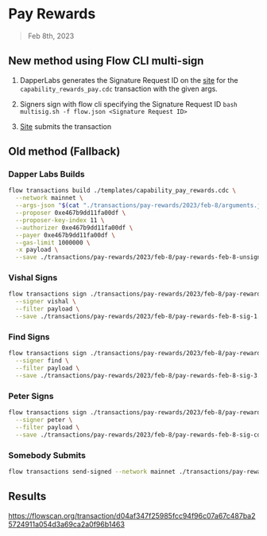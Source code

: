 # Pay Rewards
> Feb 8th, 2023

## New method using Flow CLI multi-sign

1. DapperLabs generates the Signature Request ID on the [site](https://flow-multisig-git-service-account-onflow.vercel.app/mainnet?type=serviceAccount&name=capability_pay_rewards.cdc&param=%5B%20%20%20%20%20%7B%20%20%20%20%20%20%20%20%20%22type%22:%20%22UFix64%22,%20%20%20%20%20%20%20%20%20%22value%22:%20%221320254.0%22%20%20%20%20%20%7D,%20%20%20%20%20%7B%20%20%20%20%20%20%20%20%20%22type%22:%20%22Dictionary%22,%20%20%20%20%20%20%20%20%20%22value%22:%20%5B%5D%20%20%20%20%20%7D%20%5D&acct=0xe467b9dd11fa00df&limit=1000000) for the `capability_rewards_pay.cdc` transaction with the given args.

2. Signers sign with flow cli specifying the Signature Request ID
`bash multisig.sh -f flow.json <Signature Request ID>`

3. [Site](https://flow-multisig-git-service-account-onflow.vercel.app/mainnet) submits the transaction

## Old method (Fallback)

### Dapper Labs Builds

```sh
flow transactions build ./templates/capability_pay_rewards.cdc \
  --network mainnet \
  --args-json "$(cat "./transactions/pay-rewards/2023/feb-8/arguments.json")" \
  --proposer 0xe467b9dd11fa00df \
  --proposer-key-index 11 \
  --authorizer 0xe467b9dd11fa00df \
  --payer 0xe467b9dd11fa00df \
  --gas-limit 1000000 \
  -x payload \
  --save ./transactions/pay-rewards/2023/feb-8/pay-rewards-feb-8-unsigned.rlp
```

### Vishal Signs

```sh
flow transactions sign ./transactions/pay-rewards/2023/feb-8/pay-rewards-feb-8-unsigned.rlp \
  --signer vishal \
  --filter payload \
  --save ./transactions/pay-rewards/2023/feb-8/pay-rewards-feb-8-sig-1.rlp
```

### Find Signs

```sh
flow transactions sign ./transactions/pay-rewards/2023/feb-8/pay-rewards-feb-8-sig-2.rlp \
  --signer find \
  --filter payload \
  --save ./transactions/pay-rewards/2023/feb-8/pay-rewards-feb-8-sig-3.rlp
```

### Peter Signs

```sh
flow transactions sign ./transactions/pay-rewards/2023/feb-8/pay-rewards-feb-8-sig-3.rlp \
  --signer peter \
  --filter payload \
  --save ./transactions/pay-rewards/2023/feb-8/pay-rewards-feb-8-sig-complete.rlp
```

### Somebody Submits

```sh
flow transactions send-signed --network mainnet ./transactions/pay-rewards/2023/feb-8/pay-rewards-feb-8-sig-complete.rlp
```

## Results


https://flowscan.org/transaction/d04af347f25985fcc94f96c07a67c487ba25724911a054d3a69ca2a0f96b1463
